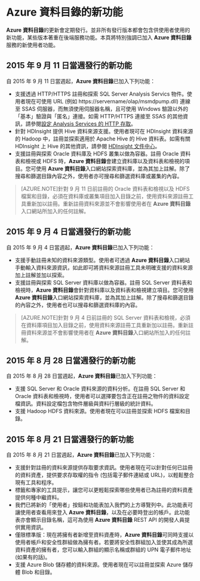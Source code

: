 <properties
   pageTitle="Azure 資料目錄的新功能"
   description="概略介紹 Azure 資料目錄預覽版本中的新功能。"
   services="data-catalog"
   documentationCenter=""
   authors="steelanddata"
   manager="NA"
   editor=""
   tags=""/>
<tags
   ms.service="data-catalog"
   ms.devlang="NA"
   ms.topic="article"
   ms.tgt_pltfrm="NA"
   ms.workload="data-catalog"
   ms.date="09/11/2015"
   ms.author="maroche"/>

# Azure 資料目錄的新功能

**Azure 資料目錄**的更新會定期發行。並非所有發行版本都會包含供使用者使用的新功能，某些版本著重在後端服務功能。本頁將特別強調已加入 **Azure 資料目錄**服務的新使用者功能。


## 2015 年 9 月 11 日當週發行的新功能

自 2015 年 9 月 11 日當週起，**Azure 資料目錄**已加入下列功能：

- 支援透過 HTTP/HTTPS 註冊和探索 SQL Server Analysis Servics 物件。使用者現在可使用 URL (例如 https://servername/olap/msmdpump.dll) 連線至 SSAS 伺服器，而無須使用伺服器名稱，且可使用 Windows 驗證以外的「基本」驗證與「匿名」連接。如需 HTTP/HTTPS 連接至 SSAS 的其他資訊，請參閱[設定 Analysis Services 的 HTTP 存取](https://msdn.microsoft.com/library/gg492140.aspx)。
- 針對 HDInsight 提供 Hive 資料來源支援。使用者現可在 HDInsight 資料來源的 Hadoop 中，註冊並探索適用於 Apache Hive 的 Hive 資料表。如需有關 HDInsight 上 Hive 的其他資訊，請參閱 [HDInsight 文件中心](../hdinsight-use-hive/)。
- 支援註冊與探索 Oracle 資料庫及 HDFS 叢集以做為容器。註冊 Oracle 資料表和檢視或 HDFS 時，**Azure 資料目錄**會建立資料庫以及資料表和檢視的項目。您可使用 **Azure 資料目錄**入口網站探索資料庫，並為其加上註解。除了搜尋和篩選目錄內容之外，使用者亦可搜尋和篩選資料庫或叢集的內容。


> [AZURE.NOTE]針對 9 月 11 日前註冊的 Oracle 資料表和檢視以及 HDFS 檔案和目錄，必須在資料庫或叢集項目加入目錄之前，使用資料來源註冊工具重新加以註冊。重新註冊資料來源並不會影響使用者在 **Azure 資料目錄**入口網站所加入的任何註解。

## 2015 年 9 月 4 日當週發行的新功能

自 2015 年 9 月 4 日當週起，**Azure 資料目錄**已加入下列功能：

- 支援手動註冊未知的資料來源類型。使用者可透過 **Azure 資料目錄**入口網站手動輸入資料來源資訊，如此即可將資料來源註冊工具未明確支援的資料來源加上註解並加以探索。
- 支援註冊與探索 SQL Server 資料庫以做為容器。註冊 SQL Server 資料表和檢視時，**Azure 資料目錄**會針對資料庫以及資料表和檢視建立項目。您可使用 **Azure 資料目錄**入口網站探索資料庫，並為其加上註解。除了搜尋和篩選目錄的內容之外，使用者也可以搜尋和篩選資料庫的內容。

> [AZURE.NOTE]針對 9 月 4 日前註冊的 SQL Server 資料表和檢視，必須在資料庫項目加入目錄之前，使用資料來源註冊工具重新加以註冊。重新註冊資料來源並不會影響使用者在 **Azure 資料目錄**入口網站所加入的任何註解。

## 2015 年 8 月 28 日當週發行的新功能

自 2015 年 8 月 28 日當週起，**Azure 資料目錄**已加入下列功能：

- 支援 SQL Server 和 Oracle 資料來源的資料分析。在註冊 SQL Server 和 Oracle 資料表和檢視時，使用者可以選擇要包含正在註冊之物件的資料設定檔資訊。資料設定檔包含物件層級與資料行層級的統計資料。
- 支援 Hadoop HDFS 資料來源。使用者現在可以註冊並探索 HDFS 檔案和目錄。

## 2015 年 8 月 21 日當週發行的新功能

自 2015 年 8 月 21 日當週起，**Azure 資料目錄**已加入下列功能：

- 支援針對註冊的資料來源提供存取要求資訊。使用者現在可以針對任何已註冊的資料資產，提供要求存取權的指令 (包括電子郵件連結或 URL)，以輕鬆整合現有工具和程序。
- 標籤和專家的工具提示，讓您可以更輕鬆探索哪些使用者已為註冊的資料資產提供何種中繼資料。
- 我們已將新的「使用者」按鈕和功能表加入我們的上方導覽列中。此功能表可讓使用者查看用來登入 **Azure 資料目錄**，以及在必要時登出的帳戶。此功能表亦會顯示目錄名稱，這可為使用 **Azure 資料目錄** REST API 的開發人員提供實用資訊。
- 僅限標準版：現在將擁有者新增至資料資產時，**Azure 資料目錄**可同時支援以使用者帳戶和安全性群組做為擁有者。若要將安全性群組加入並使其成為所選資料資產的擁有者，您可以輸入群組的顯示名稱或群組的 UPN 電子郵件地址 (如果有的話)。
- 支援 Azure Blob 儲存體的資料來源。使用者現在可以註冊並探索 Azure 儲存體 Blob 和目錄。

<!---HONumber=Sept15_HO3-->